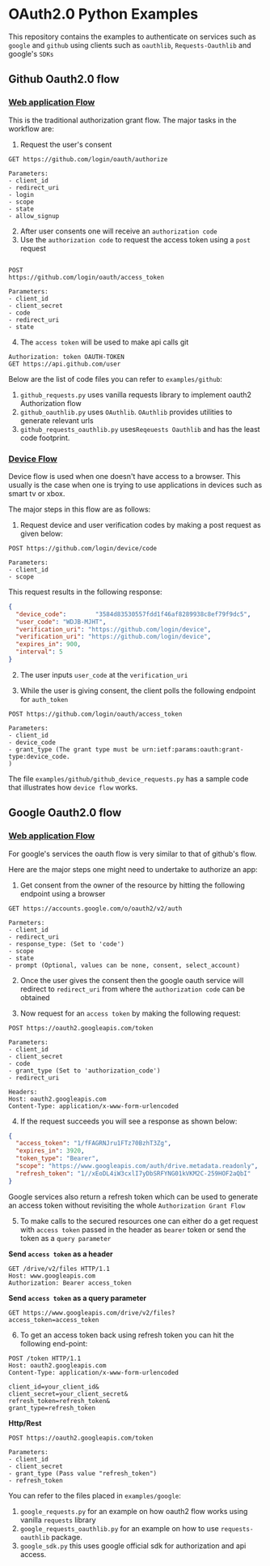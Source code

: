 # **OAuth2.0 Python Examples**

This repository contains the examples to authenticate on services such as `google` and `github` using clients such as `oauthlib`, `Requests-Oauthlib` and google's `SDKs`

## **Github Oauth2.0 flow**

### [**Web application Flow**](https://docs.github.com/en/developers/apps/building-oauth-apps/authorizing-oauth-apps)

This is the traditional authorization grant flow. The major tasks in the workflow are:

1. Request the user's consent

```
GET https://github.com/login/oauth/authorize

Parameters:
- client_id
- redirect_uri	
- login
- scope
- state
- allow_signup
```

2. After user consents one will receive an `authorization code`
3. Use the `authorization code` to request the access token using a `post` request

```
 
POST
https://github.com/login/oauth/access_token

Parameters:
- client_id 
- client_secret
- code
- redirect_uri
- state
```

4. The `access token` will be used to make api calls
git
```shell
Authorization: token OAUTH-TOKEN
GET https://api.github.com/user
```
Below are the list of code files you can refer to `examples/github`:

1. `github_requests.py` uses vanilla requests library to implement oauth2 Authorization flow
2. `github_oauthlib.py` uses `OAuthlib`. `OAuthlib` provides utilities to generate relevant urls
3. `github_requests_oauthlib.py` uses`Reqeuests Oauthlib` and has the least code footprint.


### [**Device Flow**](https://docs.github.com/en/developers/apps/building-oauth-apps/authorizing-oauth-apps#device-flow)

Device flow is used when one doesn't have access to a browser. This usually is the case when one is trying to use applications in devices such as smart tv or xbox.

The major steps in this flow are as follows:

1. Request device and user verification codes by making a post request as given below:

```shell
POST https://github.com/login/device/code

Parameters:
- client_id
- scope
```

This request results in the following response:

```json
{
  "device_code":        "3584d83530557fdd1f46af8289938c8ef79f9dc5",
  "user_code": "WDJB-MJHT",
  "verification_uri": "https://github.com/login/device",
  "verification_uri": "https://github.com/login/device",
  "expires_in": 900,
  "interval": 5
}
```

2. The user inputs `user_code` at the `verification_uri`

3. While the user is giving consent, the client polls the following endpoint for `auth_token`

```shell
POST https://github.com/login/oauth/access_token

Parameters:
- client_id
- device_code
- grant_type (The grant type must be urn:ietf:params:oauth:grant-type:device_code.
)
```

The file `examples/github/github_device_requests.py` has a sample code that illustrates how `device flow` works.

## **Google Oauth2.0 flow**

### [**Web application Flow**](https://developers.google.com/identity/protocols/oauth2/web-server#httprest)

For google's services the oauth flow is very similar to that of github's flow.

Here are the major steps one might need to undertake to authorize an app:

1. Get consent from the owner of the resource by hitting the following endpoint using a browser

```shell
GET https://accounts.google.com/o/oauth2/v2/auth

Parmeters:
- client_id
- redirect_uri
- response_type: (Set to 'code')
- scope
- state
- prompt (Optional, values can be none, consent, select_account)
```

2. Once the user gives the consent then the google oauth service will redirect to `redirect_uri` from where the `authorization code` can be obtained

3. Now request for an `access token` by making the following request:

```shell
POST https://oauth2.googleapis.com/token

Parameters:
- client_id
- client_secret
- code
- grant_type (Set to 'authorization_code')
- redirect_uri

Headers:
Host: oauth2.googleapis.com
Content-Type: application/x-www-form-urlencoded    
```
4. If the request succeeds you will see a response as shown below:

```json
{
  "access_token": "1/fFAGRNJru1FTz70BzhT3Zg",
  "expires_in": 3920,
  "token_type": "Bearer",
  "scope": "https://www.googleapis.com/auth/drive.metadata.readonly",
  "refresh_token": "1//xEoDL4iW3cxlI7yDbSRFYNG01kVKM2C-259HOF2aQbI"
}
```

Google services also return a refresh token which can be used to generate an access token without revisiting the whole `Authorization Grant Flow`

5. To make calls to the secured resources one can either do a get request with `access token` passed in the header as `bearer` token or send the token as a `query parameter`


**Send `access token` as a header**
```shell
GET /drive/v2/files HTTP/1.1
Host: www.googleapis.com
Authorization: Bearer access_token
```
**Send `access token` as a query parameter**

```shell
GET https://www.googleapis.com/drive/v2/files?access_token=access_token
```

6. To get an access token back using refresh token you can hit the following end-point:

```shell
POST /token HTTP/1.1
Host: oauth2.googleapis.com
Content-Type: application/x-www-form-urlencoded

client_id=your_client_id&
client_secret=your_client_secret&
refresh_token=refresh_token&
grant_type=refresh_token
```
**Http/Rest** 

```shell
POST https://oauth2.googleapis.com/token

Parameters:
- client_id
- client_secret
- grant_type (Pass value "refresh_token")
- refresh_token
```

You can refer to the files placed in `examples/google`:

1. `google_requests.py` for an example on how oauth2 flow works using vanilla `requests` library
2. `google_requests_oauthlib.py` for an example on how to use `requests-oauthlib` package. 
3. `google_sdk.py` this uses google official sdk for authorization and api access.
